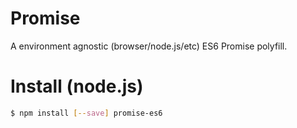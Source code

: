 
# Promise

A environment agnostic (browser/node.js/etc) ES6 Promise polyfill.

# Install (node.js)

```bash
$ npm install [--save] promise-es6
```
